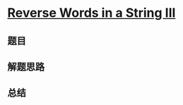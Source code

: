 # [Reverse Words in a String III](https://leetcode.com/problems/reverse-words-in-a-string-iii/)
## 题目


## 解题思路


## 总结


